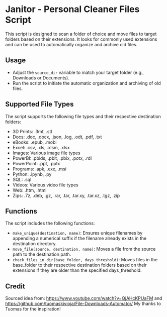 # Janitor - Personal Cleaner Files Script

This script is designed to scan a folder of choice and move files to target folders based on their extensions. It looks for commonly used extensions and can be used to automatically organize and archive old files.

## Usage

- Adjust the `source_dir` variable to match your target folder (e.g., Downloads or Documents).
- Run the script to initiate the automatic organization and archiving of old files.

## Supported File Types

The script supports the following file types and their respective destination folders:
- 3D Prints: .3mf, .stl
- Docs: .doc, .docx, .json, .log, .odt, .pdf, .txt
- eBooks: .epub, .mobi
- Excel: .csv, .xls, .xlsm, .xlsx
- Images: Various image file types
- PowerBI: .pbids, .pbit, .pbix, .potx, .rdl
- PowerPoint: .ppt, .pptx
- Programs: .apk, .exe, .msi
- Python: .ipynb, .py
- SQL: .sql
- Videos: Various video file types
- Web: .htm, .html
- Zips: .7z, .deb, .gz, .rar, .tar, .tar.xy, .tar.xz, .tgz, .zip

## Functions

The script includes the following functions:
- `make_unique(destination, name)`: Ensures unique filenames by appending a numerical suffix if the filename already exists in the destination directory.
- `move_file(source, destination, name)`: Moves a file from the source path to the destination path.
- `check_files_in_dir(base_folder, days_threshold)`: Moves files in the base_folder to their respective destination folders based on their extensions if they are older than the specified days_threshold.

## Credit
Sourced idea from: https://www.youtube.com/watch?v=QjAHcKPUaFM and https://github.com/tuomaskivioja/File-Downloads-Automator/
My thanks to Tuomas for the inspiration!
